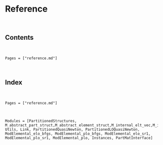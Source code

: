 # Reference
​
## Contents
​
```@contents
Pages = ["reference.md"]
```
​
## Index
​
```@index
Pages = ["reference.md"]
```
​
```@autodocs
Modules = [PartitionedStructures, M_abstract_part_struct,M_abstract_element_struct,M_internal_elt_vec,M_internal_pv,M_elt_vec,ModElemental_ev,ModElemental_pv,M_elt_mat,M_part_mat,M_part_v,ModElemental_pm,ModElemental_em, Utils, Link, PartitionedQuasiNewton, PartitionedLOQuasiNewton, ModElemental_elo_bfgs, ModElemental_plo_bfgs, ModElemental_elo_sr1, ModElemental_plo_sr1, ModElemental_plo, Instances, PartMatInterface]
```